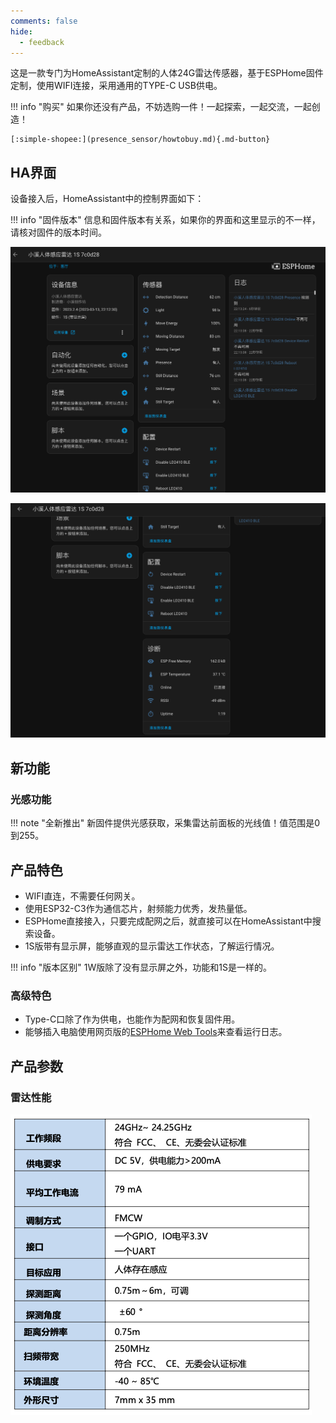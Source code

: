 ```yaml
---
comments: false
hide:
  - feedback
---
```


这是一款专门为HomeAssistant定制的人体24G雷达传感器，基于ESPHome固件定制，使用WIFI连接，采用通用的TYPE-C USB供电。  

!!! info "购买"
	如果你还没有产品，不妨选购一件！一起探索，一起交流，一起创造！  
	
	[:simple-shopee:](presence_sensor/howtobuy.md){.md-button}

## HA界面
设备接入后，HomeAssistant中的控制界面如下：

!!! info "固件版本"
	信息和固件版本有关系，如果你的界面和这里显示的不一样，请核对固件的版本时间。

![](assets/ha_ui_5.png)

![](assets/ha_ui_6.png)
## 新功能
### 光感功能

!!! note "全新推出"
	新固件提供光感获取，采集雷达前面板的光线值！值范围是0到255。

## 产品特色

- WIFI直连，不需要任何网关。
- 使用ESP32-C3作为通信芯片，射频能力优秀，发热量低。
- ESPHome直接接入，只要完成配网之后，就直接可以在HomeAssistant中搜索设备。
- 1S版带有显示屏，能够直观的显示雷达工作状态，了解运行情况。

!!! info "版本区别"
    1W版除了没有显示屏之外，功能和1S是一样的。  

### 高级特色
- Type-C口除了作为供电，也能作为配网和恢复固件用。
- 能够插入电脑使用网页版的[ESPHome Web Tools](https://web.esphome.io/)来查看运行日志。

## 产品参数

### 雷达性能
![性能和参数](assets/xn_ld2410b.png)